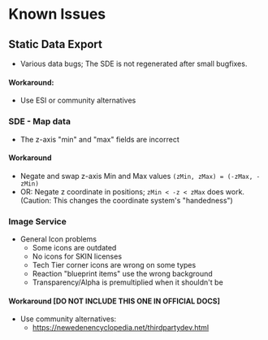 # Known Issues

## Static Data Export
* Various data bugs; The SDE is not regenerated after small bugfixes.
#### Workaround:
* Use ESI or community alternatives

### SDE - Map data
* The z-axis "min" and "max" fields are incorrect
#### Workaround
* Negate and swap z-axis Min and Max values `(zMin, zMax) = (-zMax, -zMin)`  
* OR: Negate z coordinate in positions; `zMin < -z < zMax` does work. (Caution: This changes the coordinate system's "handedness")

### Image Service
* General Icon problems
  * Some icons are outdated
  * No icons for SKIN licenses
  * Tech Tier corner icons are wrong on some types
  * Reaction "blueprint items" use the wrong background
  * Transparency/Alpha is premultiplied when it shouldn't be

#### Workaround [DO NOT INCLUDE THIS ONE IN OFFICIAL DOCS]
* Use community alternatives:
  * https://newedenencyclopedia.net/thirdpartydev.html
